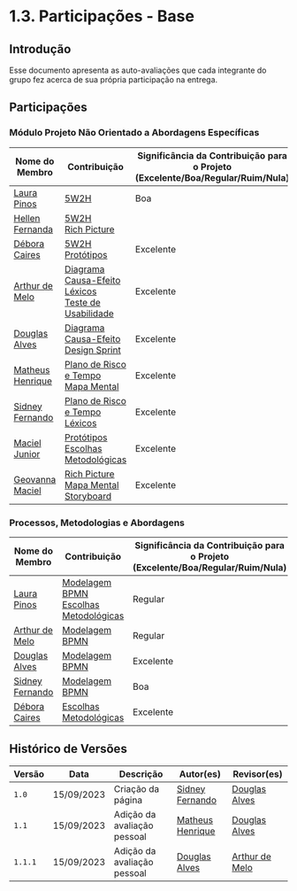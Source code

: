 # 1.3. Participações - Base

## Introdução

Esse documento apresenta as auto-avaliações que cada integrante do grupo fez acerca de sua própria participação na entrega.

## Participações

### Módulo Projeto Não Orientado a Abordagens Específicas

| Nome do Membro                                      | Contribuição                                                                                                                                                                                                                                    | Significância da Contribuição para o Projeto (Excelente/Boa/Regular/Ruim/Nula) |
| --------------------------------------------------- | ----------------------------------------------------------------------------------------------------------------------------------------------------------------------------------------------------------------------------------------------- | ------------------------------------------------------------------------------ |
| [Laura Pinos](https://github.com/laurapinos)        | [5W2H](1.1.2.5W2H.md)                                                                                                                                                                                                                           | Boa                                                                            |
| [Hellen Fernanda](https://github.com/Hellen159)     | [5W2H](1.1.2.5W2H.md) <br> [Rich Picture](https://unbarqdsw2023-2.github.io/2023.2_G7_ProjetoMagazineLuiza/#/Base/1.4.RichPicture)                                                                                                              |                                                                                |
| [Débora Caires](https://github.com/deboracaires)    | [5W2H](1.1.2.5W2H.md) <br> [Protótipos]()                                                                                                                                                                       | Excelente                                                                      |
| [Arthur de Melo](https://github.com/arthurmlv)      | [Diagrama Causa-Efeito](1.1.3.causa-efeito.md) <br> [Léxicos](lexicos.md) <br> [Teste de Usabilidade](testes.md)                 |     Excelente                                                                           |
| [Douglas Alves](https://github.com/dougAlvs)        | [Diagrama Causa-Efeito](1.1.3.causa-efeito.md) <br> [Design Sprint]()      |      Excelente                                                                          |
| [Matheus Henrique](https://github.com/mathonaut)    | [Plano de Risco e Tempo](1.1.6.plano-risco-tempo.md) <br> [Mapa Mental](https://unbarqdsw2023-2.github.io/2023.2_G7_ProjetoMagazineLuiza/#/Base/1.3.MapaMental)                                                                                 | Excelente                                                                      |
| [Sidney Fernando](https://github.com/nando3d3)      | [Plano de Risco e Tempo](1.1.6.plano-risco-tempo.md) <br> [Léxicos](lexicos.md)                                                                                                                                                                 | Excelente                                                                      |
| [Maciel Junior](https://github.com/macieljuniormax) | [Protótipos](https://unbarqdsw2023-2.github.io/2023.2_G7_ProjetoMagazineLuiza/#/Base/1.5.Prototipos) <br> [Escolhas Metodológicas](https://unbarqdsw2023-2.github.io/2023.2_G7_ProjetoMagazineLuiza/#/Base/1.2.ProcessosMetodologiasAbordagens) | Excelente                                                                      |
| [Geovanna Maciel](https://github.com/manuziny)      | [Rich Picture](https://unbarqdsw2023-2.github.io/2023.2_G7_ProjetoMagazineLuiza/#/Base/1.4.RichPicture) <br> [Mapa Mental](https://unbarqdsw2023-2.github.io/2023.2_G7_ProjetoMagazineLuiza/#/Base/1.3.MapaMental) <br> [Storyboard]()          | Excelente                                                                      |

### Processos, Metodologias e Abordagens

| Nome do Membro                                 | Contribuição                                             | Significância da Contribuição para o Projeto (Excelente/Boa/Regular/Ruim/Nula) |
| ---------------------------------------------- | -------------------------------------------------------- | ------------------------------------------------------------------------------ |
| [Laura Pinos](https://github.com/laurapinos)   | [Modelagem BPMN]() <br> [Escolhas Metodológicas]()       | Regular                                                                        |
| [Arthur de Melo](https://github.com/arthurmlv) | [Modelagem BPMN](1.2.ProcessosMetodologiasAbordagens.md) | Regular                                                                        |
| [Douglas Alves](https://github.com/dougAlvs)   | [Modelagem BPMN]()                                       |    Excelente                                                                           | 
| [Sidney Fernando](https://github.com/nando3d3) | [Modelagem BPMN]()                                       | Boa                                                                            |
| [Débora Caires](https://github.com/deboracaires)    | [Escolhas Metodológicas]()  | Excelente                                                                      |


## Histórico de Versões

| Versão | Data       | Descrição                   | Autor(es)                                        | Revisor(es)                                  |
| ------ | ---------- | --------------------------- | ------------------------------------------------ | -------------------------------------------- |
| `1.0`  | 15/09/2023 | Criação da página           | [Sidney Fernando](https://github.com/nando3d3)   | [Douglas Alves](https://github.com/dougalvs) |
| `1.1`  | 15/09/2023 | Adição da avaliação pessoal | [Matheus Henrique](https://github.com/mathonaut) | [Douglas Alves](https://github.com/dougalvs) |
| `1.1.1`  | 15/09/2023 | Adição da avaliação pessoal | [Douglas Alves](https://github.com/dougalvs) | [Arthur de Melo](https://github.com/arthurmlv) |
